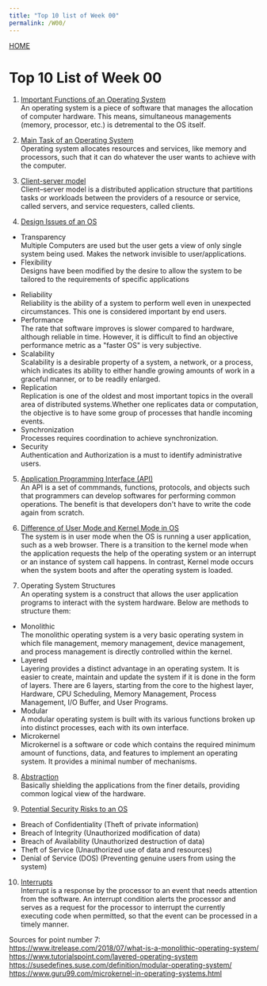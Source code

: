 ```yaml
---
title: "Top 10 list of Week 00"
permalink: /W00/
---
```

[HOME](../)

# Top 10 List of Week 00

1. [Important Functions of an Operating System](https://www.geeksforgeeks.org/functions-of-operating-system/)<br>
An operating system is a piece of software that manages the allocation of computer hardware. This means, simultaneous managements (memory, processor, etc.) is detremental to the OS itself.

2. [Main Task of an Operating System](https://www.geeksforgeeks.org/functions-of-operating-system/)<br>
Operating system allocates resources and services, like memory and processors, such that it can do whatever the user wants to achieve with the computer.

3. [Client-server model](https://en.wikipedia.org/wiki/Client%E2%80%93server_model)<br>
Client–server model is a distributed application structure that partitions tasks or workloads between the providers of a resource or service, called servers, and service requesters, called clients.

4. [Design Issues of an OS](https://www.ques10.com/p/25212/discuss-operating-system-design-issues/)<br>
* Transparency <br> Multiple Computers are used but the user gets a view of only single system being used. Makes the network invisible to user/applications.
* Flexibility <br> Designs have been modified by the desire to allow the system to be tailored to the requirements of specific applications
- Reliability <br> Reliability is the ability of a system to perform well even in unexpected circumstances. This one is considered important by end users.
- Performance <br> The rate that software improves is slower compared to hardware, although reliable in time. However, it is difficult to find an objective performance metric as a "faster OS" is very subjective.
- Scalability <br> Scalability is a desirable property of a system, a network, or a process, which indicates its ability to either handle growing amounts of work in a graceful manner, or to be readily enlarged.
- Replication <br> Replication is one of the oldest and most important topics in the overall area of distributed systems.Whether one replicates data or computation, the objective is to have some group of processes that handle incoming events. 
- Synchronization <br> Processes requires coordination to achieve synchronization.
- Security <br> Authentication and Authorization is a must to identify administrative users.
	
5. [Application Programming Interface (API)](https://techterms.com/definition/api)<br>
An API is a set of commmands, functions, protocols, and objects such that programmers can develop softwares for performing common operations. The benefit is that developers don't have to write the code again from scratch.

6. [Difference of User Mode and Kernel Mode in OS](https://www.tutorialspoint.com/User-Mode-vs-Kernel-Mode)<br>
The system is in user mode when the OS is running a user application, such as a web browser. There is a transition to the kernel mode when the application requests the help of the operating system or an interrupt or an instance of system call happens. In contrast, Kernel mode occurs when the system boots and after the operating system is loaded.

7. Operating System Structures <br>
An operating system is a construct that allows the user application programs to interact with the system hardware. Below are methods to structure them:
- Monolithic <br> The monolithic operating system is a very basic operating system in which file management, memory management, device management, and process management is directly controlled within the kernel.
- Layered <br> Layering provides a distinct advantage in an operating system. It is easier to create, maintain and update the system if it is done in the form of layers. There are 6 layers, starting from the core to the highest layer, Hardware, CPU Scheduling, Memory Management, Process Management, I/O Buffer, and User Programs.
- Modular <br> A modular operating system is built with its various functions broken up into distinct processes, each with its own interface.
- Microkernel <br> Microkernel is a software or code which contains the required minimum amount of functions, data, and features to implement an operating system. It provides a minimal number of mechanisms.

8. [Abstraction](https://www.quora.com/What-is-abstraction-in-operating-systems?share=1)<br>
Basically shielding the applications from the finer details, providing common logical view of the hardware.

9. [Potential Security Risks to an OS](https://www.cs.uic.edu/~jbell/CourseNotes/OperatingSystems/15_Security.html)<br>
- Breach of Confidentiality (Theft of private information)
- Breach of Integrity (Unauthorized modification of data)
- Breach of Availability (Unauthorized destruction of data)
- Theft of Service (Unauthorized use of data and resources)
- Denial of Service (DOS) (Preventing genuine users from using the system)

10. [Interrupts](https://en.wikipedia.org/wiki/Interrupt)<br>
Interrupt is a response by the processor to an event that needs attention from the software. An interrupt condition alerts the processor and serves as a request for the processor to interrupt the currently executing code when permitted, so that the event can be processed in a timely manner.

Sources for point number 7:<br>
https://www.itrelease.com/2018/07/what-is-a-monolithic-operating-system/ <br>
https://www.tutorialspoint.com/layered-operating-system <br>
https://susedefines.suse.com/definition/modular-operating-system/ <br>
https://www.guru99.com/microkernel-in-operating-systems.html <br>
